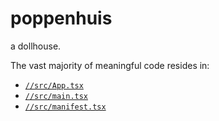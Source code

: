 # poppenhuis

a dollhouse.

The vast majority of meaningful code resides in:

- [`//src/App.tsx`](https://github.com/MaxwellBo/poppenhuis/blob/master/src/App.tsx)
- [`//src/main.tsx`](https://github.com/MaxwellBo/poppenhuis/blob/master/src/main.tsx)
- [`//src/manifest.tsx`](https://github.com/MaxwellBo/poppenhuis/blob/master/src/manifest.tsx)
